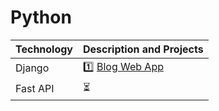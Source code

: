 # Python

| Technology | Description and Projects |
| --- | --- |
| Django | 1️⃣ [Blog Web App](https://github.com/sandeepdewangan/mysite) | 
| Fast API | ⏳ | 
